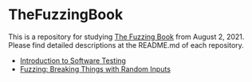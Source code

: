 # TheFuzzingBook

This is a repository for studying [The Fuzzing Book](https://www.fuzzingbook.org) from August 2, 2021. <br>
Please find detailed descriptions at the README.md of each repository.

- [Introduction to Software Testing](https://github.com/KimSeoYe/TheFuzzingBook/tree/main/0_intro#readme)
- [Fuzzing: Breaking Things with Random Inputs](https://github.com/KimSeoYe/TheFuzzingBook/tree/main/1_fuzzer#readme)